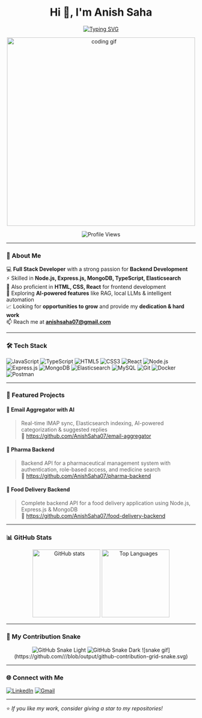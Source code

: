 <!-- Modern GitHub Profile README with Typing Animation & Contribution Snake -->

<h1 align="center">Hi 👋, I'm Anish Saha</h1>

<p align="center">
  <a href="https://git.io/typing-svg">
    <img src="https://readme-typing-svg.herokuapp.com?font=Fira+Code&size=22&pause=1000&color=36BCF7&center=true&vCenter=true&width=550&lines=Full+Stack+Developer;Passionate+in+Backend+Development;Always+Learning+and+Building;Delivering+Dedication+%26+Hard+Work" alt="Typing SVG" />
  </a>
</p>

<p align="center">
  <img src="https://media.giphy.com/media/qgQUggAC3Pfv687qPC/giphy.gif" alt="coding gif" width="500"/>
</p>

<p align="center">
  <img src="https://komarev.com/ghpvc/?username=AnishSaha07&label=Profile%20Views&color=0e75b6&style=flat" alt="Profile Views" />
</p>

---

### 🚀 About Me
💻 **Full Stack Developer** with a strong passion for **Backend Development**  
⚡ Skilled in **Node.js, Express.js, MongoDB, TypeScript, Elasticsearch**  
🌱 Also proficient in **HTML, CSS, React** for frontend development  
🤖 Exploring **AI-powered features** like RAG, local LLMs & intelligent automation  
📈 Looking for **opportunities to grow** and provide my **dedication & hard work**  
📫 Reach me at **anishsaha07@gmail.com**  

---

### 🛠️ Tech Stack
![JavaScript](https://img.shields.io/badge/-JavaScript-F7DF1E?logo=javascript&logoColor=black)
![TypeScript](https://img.shields.io/badge/-TypeScript-3178C6?logo=typescript&logoColor=white)
![HTML5](https://img.shields.io/badge/-HTML5-E34F26?logo=html5&logoColor=white)
![CSS3](https://img.shields.io/badge/-CSS3-1572B6?logo=css3&logoColor=white)
![React](https://img.shields.io/badge/-React-61DAFB?logo=react&logoColor=black)
![Node.js](https://img.shields.io/badge/-Node.js-339933?logo=node.js&logoColor=white)
![Express.js](https://img.shields.io/badge/-Express.js-000000?logo=express&logoColor=white)
![MongoDB](https://img.shields.io/badge/-MongoDB-47A248?logo=mongodb&logoColor=white)
![Elasticsearch](https://img.shields.io/badge/-Elasticsearch-005571?logo=elasticsearch&logoColor=white)
![MySQL](https://img.shields.io/badge/-MySQL-4479A1?logo=mysql&logoColor=white)
![Git](https://img.shields.io/badge/-Git-F05032?logo=git&logoColor=white)
![Docker](https://img.shields.io/badge/-Docker-2496ED?logo=docker&logoColor=white)
![Postman](https://img.shields.io/badge/-Postman-FF6C37?logo=postman&logoColor=white)

---

### 📌 Featured Projects
#### 📮 Email Aggregator with AI  
> Real-time IMAP sync, Elasticsearch indexing, AI-powered categorization & suggested replies  
🔗 https://github.com/AnishSaha07/email-aggregator

#### 💊 Pharma Backend  
> Backend API for a pharmaceutical management system with authentication, role-based access, and medicine search  
🔗 https://github.com/AnishSaha07/pharma-backend

#### 🍔 Food Delivery Backend  
> Complete backend API for a food delivery application using Node.js, Express.js & MongoDB  
🔗 https://github.com/AnishSaha07/food-delivery-backend

---

### 📊 GitHub Stats
<p align="center">
  <img height="180em" src="https://github-readme-stats.vercel.app/api?username=AnishSaha07&show_icons=true&theme=tokyonight" alt="GitHub stats"/>
  <img height="180em" src="https://github-readme-stats.vercel.app/api/top-langs/?username=AnishSaha07&layout=compact&theme=tokyonight" alt="Top Languages"/>
</p>

---

### 🐍 My Contribution Snake
<p align="center">
  <!-- Light / Dark mode support -->
  <img src="https://raw.githubusercontent.com/AnishSaha07/AnishSaha07/output/github-contribution-grid-snake.svg#gh-light-mode-only" alt="GitHub Snake Light"/>
  <img src="https://raw.githubusercontent.com/AnishSaha07/AnishSaha07/output/github-contribution-grid-snake-dark.svg#gh-dark-mode-only" alt="GitHub Snake Dark"/>
  ![snake gif](https://github.com/<your-username>/<repo-name>/blob/output/github-contribution-grid-snake.svg)

</p>

---

### 🌐 Connect with Me
[![LinkedIn](https://img.shields.io/badge/-LinkedIn-0077B5?logo=linkedin&logoColor=white)](https://linkedin.com/in/anishsaha07)
[![Gmail](https://img.shields.io/badge/-Gmail-D14836?logo=gmail&logoColor=white)](mailto:anishsaha07@gmail.com)

---

⭐ *If you like my work, consider giving a star to my repositories!*
